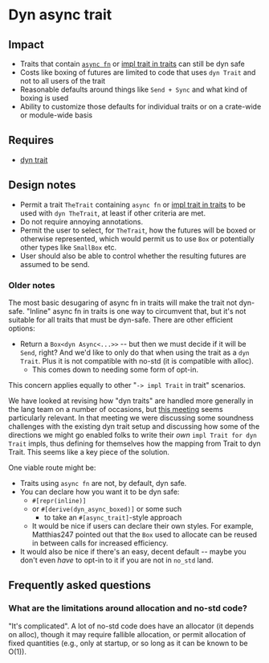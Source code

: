 # Dyn async trait

## Impact

* Traits that contain [`async fn`](./async_fn_fundamentals.md) or [impl trait in traits](./impl_trait_in_traits.md) can still be dyn safe
* Costs like boxing of futures are limited to code that uses `dyn Trait` and not to all users of the trait
* Reasonable defaults around things like `Send + Sync` and what kind of boxing is used
* Ability to customize those defaults for individual traits or on a crate-wide or module-wide basis

## Requires

* [dyn trait](./dyn_trait.md)

## Design notes

* Permit a trait `TheTrait` containing  `async fn` or [impl trait in traits](./impl_trait_in_traits.md) to be used with `dyn TheTrait`, at least if other criteria are met.
* Do not require annoying annotations.
* Permit the user to select, for `TheTrait`, how the futures will be boxed or otherwise represented, which would permit us to use `Box` or potentially other types like `SmallBox` etc. 
* User should also be able to control whether the resulting futures are assumed to be send.

### Older notes


The most basic desugaring of async fn in traits will make the trait not dyn-safe. "Inline" async fn in traits is one way to circumvent that, but it's not suitable for all traits that must be dyn-safe. There are other efficient options:

- Return a `Box<dyn Async<...>>` -- but then we must decide if it will be `Send`, right? And we'd like to only do that when using the trait as a `dyn Trait`. Plus it is not compatible with no-std (it is compatible with alloc).
  - This comes down to needing some form of opt-in.

This concern applies equally to other "`-> impl Trait` in trait" scenarios.

We have looked at revising how "dyn traits" are handled more generally in the lang team on a number of occasions, but [this meeting](https://github.com/rust-lang/lang-team/blob/master/design-meeting-minutes/2020-01-13-dyn-trait-and-coherence.md) seems particularly relevant. In that meeting we were discussing some soundness challenges with the existing dyn trait setup and discussing how some of the directions we might go enabled folks to write their _own_ `impl Trait for dyn Trait` impls, thus defining for themselves how the mapping from Trait to dyn Trait. This seems like a key piece of the solution.

One viable route might be:

- Traits using `async fn` are not, by default, dyn safe.
- You can declare how you want it to be dyn safe:
  - `#[repr(inline)]`
  - or `#[derive(dyn_async_boxed)]` or some such
    - to take an `#[async_trait]`-style approach
  - It would be nice if users can declare their own styles. For example, Matthias247 pointed out that the `Box` used to allocate can be reused in between calls for increased efficiency.
- It would also be nice if there's an easy, decent default -- maybe you don't even _have_ to opt-in to it if you are not in `no_std` land.

## Frequently asked questions

### What are the limitations around allocation and no-std code?

"It's complicated". A lot of no-std code does have an allocator (it depends on alloc), though it may require fallible allocation, or permit allocation of fixed quantities (e.g., only at startup, or so long as it can be known to be O(1)).
